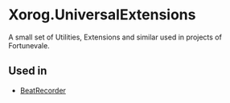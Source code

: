 # Xorog.UniversalExtensions

A small set of Utilities, Extensions and similar used in projects of Fortunevale.

## Used in

- [BeatRecorder](https://github.com/TheXorog/BeatRecorder)

<!-- - [Project Ichigo](https://github.com/Fortunevale/ProjectIchigo) -->
